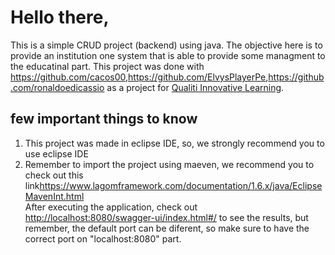 <h1>Hello there,</h1>

This is a simple CRUD project (backend) using java. The objective here is to provide an institution one system that is able to provide some managment to the educatinal part. This project was done with <a href="https://github.com/cacos00">https://github.com/cacos00</a>,<a href="https://github.com/ElvysPlayerPe">https://github.com/ElvysPlayerPe</a>,<a href="https://github.com/ronaldoedicassio">https://github.com/ronaldoedicassio</a> as a project for <a href="https://www.linkedin.com/company/qualitilearning/"> Qualiti Innovative Learning</a>.

<h2>few important things to know</h2>

<ol>
  <li>This project was made in eclipse IDE, so, we strongly recommend you to use eclipse IDE</li>
  <li>Remember to import the project using maeven, we recommend you to check out this link<a href="https://www.lagomframework.com/documentation/1.6.x/java/EclipseMavenInt.html">https://www.lagomframework.com/documentation/1.6.x/java/EclipseMavenInt.html</a></li>
  <l1>After executing the application, check out <a href="http://localhost:8080/swagger-ui/index.html#/">http://localhost:8080/swagger-ui/index.html#/</a> to see the results, but remember, the default port can be diferent, so make sure to have the correct port on "localhost:8080" part.</li>
<ol>
